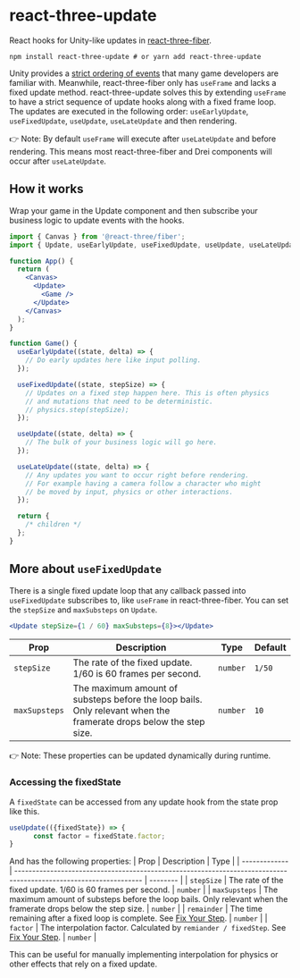 # react-three-update

React hooks for Unity-like updates in [react-three-fiber](https://github.com/pmndrs/react-three-fiber).

```
npm install react-three-update # or yarn add react-three-update
```

Unity provides a [strict ordering of events](https://docs.unity3d.com/Manual/ExecutionOrder.html) that many game developers are familiar with. Meanwhile, react-three-fiber only has `useFrame` and lacks a fixed update method. react-three-update solves this by extending `useFrame` to have a strict sequence of update hooks along with a fixed frame loop. The updates are executed in the following order: `useEarlyUpdate`, `useFixedUpdate`, `useUpdate`, `useLateUpdate` and then rendering.

👉 Note: By default `useFrame` will execute after `useLateUpdate` and before rendering. This means most react-three-fiber and Drei components will occur after `useLateUpdate`.

## How it works

Wrap your game in the Update component and then subscribe your business logic to update events with the hooks.

```jsx
import { Canvas } from '@react-three/fiber';
import { Update, useEarlyUpdate, useFixedUpdate, useUpdate, useLateUpdate } from 'react-three-update';

function App() {
  return (
    <Canvas>
      <Update>
        <Game />
      </Update>
    </Canvas>
  );
}

function Game() {
  useEarlyUpdate((state, delta) => {
    // Do early updates here like input polling.
  });

  useFixedUpdate((state, stepSize) => {
    // Updates on a fixed step happen here. This is often physics
    // and mutations that need to be deterministic.
    // physics.step(stepSize);
  });

  useUpdate((state, delta) => {
    // The bulk of your business logic will go here.
  });

  useLateUpdate((state, delta) => {
    // Any updates you want to occur right before rendering.
    // For example having a camera follow a character who might
    // be moved by input, physics or other interactions.
  });

  return {
    /* children */
  };
}
```

## More about `useFixedUpdate`

There is a single fixed update loop that any callback passed into `useFixedUpdate` subscribes to, like `useFrame` in react-three-fiber. You can set the `stepSize` and `maxSubsteps` on `Update`.

```jsx
<Update stepSize={1 / 60} maxSubsteps={8}></Update>
```

| Prop          | Description                                                                                                       | Type     | Default |
| ------------- | ----------------------------------------------------------------------------------------------------------------- | -------- | ------- |
| `stepSize`    | The rate of the fixed update. 1/60 is 60 frames per second.                                                       | `number` | `1/50`  |
| `maxSupsteps` | The maximum amount of substeps before the loop bails. Only relevant when the framerate drops below the step size. | `number` | `10`    |

👉 Note: These properties can be updated dynamically during runtime.

### Accessing the fixedState

A `fixedState` can be accessed from any update hook from the state prop like this.

```jsx
useUpdate(({fixedState}) => {
      const factor = fixedState.factor;
}
```

And has the following properties:
| Prop | Description | Type |
| ------------- | ----------------------------------------------------------------------------------------------------------------- | -------- |
| `stepSize` | The rate of the fixed update. 1/60 is 60 frames per second. | `number` |
| `maxSupsteps` | The maximum amount of substeps before the loop bails. Only relevant when the framerate drops below the step size. | `number` |
| `remainder` | The time remaining after a fixed loop is complete. See [Fix Your Step](https://gafferongames.com/post/fix_your_timestep#the-final-touch). | `number` |
| `factor` | The interpolation factor. Calculated by `remiander / fixedStep`. See [Fix Your Step](https://gafferongames.com/post/fix_your_timestep#the-final-touch). | `number` |

This can be useful for manually implementing interpolation for physics or other effects that rely on a fixed update.
